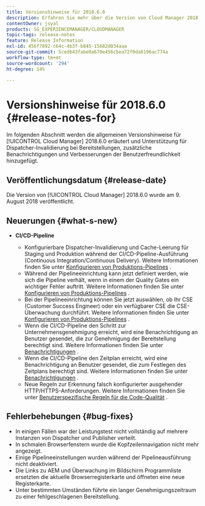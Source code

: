 ```yaml
---
title: Versionshinweise für 2018.6.0
description: Erfahren Sie mehr über die Version von Cloud Manager 2018.6.0.
contentOwner: jsyal
products: SG_EXPERIENCEMANAGER/CLOUDMANAGER
topic-tags: release-notes
feature: Release Information
exl-id: 456f7892-c64c-4b3f-b845-15682d034aaa
source-git-commit: 5ced643fabe0a670e456cbea72f9da8196ac774a
workflow-type: tm+mt
source-wordcount: '294'
ht-degree: 14%

---
```


# Versionshinweise für 2018.6.0 {#release-notes-for}

Im folgenden Abschnitt werden die allgemeinen Versionshinweise für [!UICONTROL Cloud Manager] 2018.6.0 erläutert und Unterstützung für Dispatcher-Invalidierung bei Bereitstellungen, zusätzliche Benachrichtigungen und Verbesserungen der Benutzerfreundlichkeit hinzugefügt.

## Veröffentlichungsdatum {#release-date}

Die Version von [!UICONTROL Cloud Manager] 2018.6.0 wurde am 9. August 2018 veröffentlicht.

## Neuerungen {#what-s-new}

* **CI/CD-Pipeline**

   * Konfigurierbare Dispatcher-Invalidierung und Cache-Leerung für Staging und Produktion während der CI/CD-Pipeline-Ausführung (Continuous Integration/Continuous Delivery). Weitere Informationen finden Sie unter [Konfigurieren von Produktions-Pipelines](/help/using/production-pipelines.md) .
   * Während der Pipelineeinrichtung kann jetzt definiert werden, wie sich die Pipeline verhält, wenn in einem der Quality Gates ein wichtiger Fehler auftritt. Weitere Informationen finden Sie unter [Konfigurieren von Produktions-Pipelines](/help/using/production-pipelines.md) .
   * Bei der Pipelineeinrichtung können Sie jetzt auswählen, ob Ihr CSE (Customer Success Engineer) oder ein verfügbarer CSE die CSE-Überwachung durchführt. Weitere Informationen finden Sie unter [Konfigurieren von Produktions-Pipelines](/help/using/production-pipelines.md) .
   * Wenn die CI/CD-Pipeline den Schritt zur Unternehmensgenehmigung erreicht, wird eine Benachrichtigung an Benutzer gesendet, die zur Genehmigung der Bereitstellung berechtigt sind. Weitere Informationen finden Sie unter [Benachrichtigungen](/help/using/notifications.md) .
   * Wenn die CI/CD-Pipeline den Zeitplan erreicht, wird eine Benachrichtigung an Benutzer gesendet, die zum Festlegen des Zeitplans berechtigt sind. Weitere Informationen finden Sie unter [Benachrichtigungen](/help/using/notifications.md) .
   * Neue Regeln zur Erkennung falsch konfigurierter ausgehender HTTP/HTTPS-Anforderungen. Weitere Informationen finden Sie unter [Benutzerspezifische Regeln für die Code-Qualität](/help/using/custom-code-quality-rules.md) .

## Fehlerbehebungen {#bug-fixes}

* In einigen Fällen war der Leistungstest nicht vollständig auf mehrere Instanzen von Dispatcher und Publisher verteilt.
* In schmalen Browserfenstern wurde die Kopfzeilennavigation nicht mehr angezeigt.
* Einige Pipelineeinstellungen wurden während der Pipelineausführung nicht deaktiviert.
* Die Links zu AEM und Überwachung im Bildschirm Programmliste ersetzten die aktuelle Browserregisterkarte und öffneten eine neue Registerkarte.
* Unter bestimmten Umständen führte ein langer Genehmigungszeitraum zu einer fehlgeschlagenen Bereitstellung.
